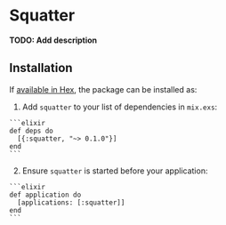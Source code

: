 # Squatter

**TODO: Add description**

## Installation

If [available in Hex](https://hex.pm/docs/publish), the package can be installed as:

  1. Add `squatter` to your list of dependencies in `mix.exs`:

    ```elixir
    def deps do
      [{:squatter, "~> 0.1.0"}]
    end
    ```

  2. Ensure `squatter` is started before your application:

    ```elixir
    def application do
      [applications: [:squatter]]
    end
    ```

